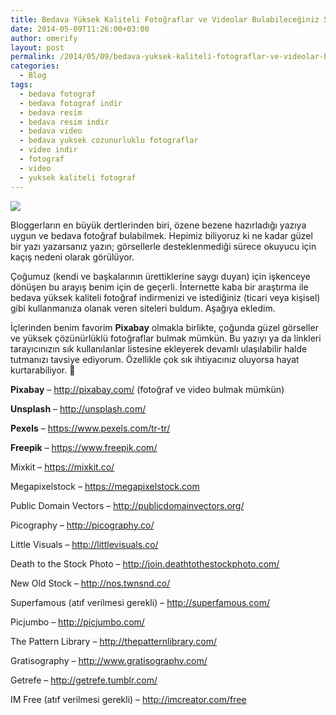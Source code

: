 ```yaml
---
title: Bedava Yüksek Kaliteli Fotoğraflar ve Videolar Bulabileceğiniz Siteler
date: 2014-05-09T11:26:00+03:00
author: omerify
layout: post
permalink: /2014/05/09/bedava-yuksek-kaliteli-fotograflar-ve-videolar-bulabileceginiz-siteler/
categories:
  - Blog
tags:
  - bedava fotograf
  - bedava fotograf indir
  - bedava resim
  - bedava resim indir
  - bedava video
  - bedava yuksek cozunurluklu fotograflar
  - video indir
  - fotograf
  - video
  - yuksek kaliteli fotograf
---
```


![](https://storage.googleapis.com/omerify/uploads/2021/02/omerify-eminonu-istanbul-vapur-cami-deniz-bulut-IMG_20210201_124925.jpg)

Bloggerların en büyük dertlerinden biri, özene bezene hazırladığı yazıya uygun ve bedava fotoğraf bulabilmek. Hepimiz biliyoruz ki ne kadar güzel bir yazı yazarsanız yazın; görsellerle desteklenmediği sürece okuyucu için kaçış nedeni olarak görülüyor.

Çoğumuz (kendi ve başkalarının ürettiklerine saygı duyan) için işkenceye dönüşen bu arayış benim için de geçerli. İnternette kaba bir araştırma ile bedava yüksek kaliteli fotoğraf indirmenizi ve istediğiniz (ticari veya kişisel) gibi kullanmanıza olanak veren siteleri buldum. Aşağıya ekledim.

İçlerinden benim favorim&nbsp;**Pixabay**&nbsp;olmakla birlikte, çoğunda güzel görseller ve yüksek çözünürlüklü fotoğraflar bulmak mümkün. Bu yazıyı ya da linkleri tarayıcınızın sık kullanılanlar listesine ekleyerek devamlı ulaşılabilir halde tutmanızı tavsiye ediyorum. Özellikle çok sık ihtiyacınız oluyorsa hayat kurtarabiliyor. 🙂

**Pixabay** &#8211;&nbsp;<a href="https://pixabay.com/" target="_blank" rel="noreferrer noopener nofollow">http://pixabay.com/</a> (fotoğraf ve video bulmak mümkün)

**Unsplash** &#8211;&nbsp;<a href="https://unsplash.com/" target="_blank" rel="noreferrer noopener nofollow">http://unsplash.com/</a>

**Pexels** &#8211; <a href="https://www.pexels.com/tr-tr/" target="_blank" rel="noreferrer noopener nofollow">https://www.pexels.com/tr-tr/</a>

**Freepik** &#8211; <a href="https://www.freepik.com/" target="_blank" rel="noreferrer noopener nofollow">https://www.freepik.com/</a>

Mixkit &#8211;&nbsp;<a href="https://mixkit.co/" target="_blank" rel="noreferrer noopener nofollow">https://mixkit.co/</a>&nbsp;

Megapixelstock &#8211;&nbsp;<a href="https://megapixelstock.com/" target="_blank" rel="noreferrer noopener nofollow">https://megapixelstock.com</a>

Public Domain Vectors &#8211;&nbsp;<a href="http://publicdomainvectors.org/" target="_blank" rel="noreferrer noopener nofollow">http://publicdomainvectors.org/</a>

Picography &#8211;&nbsp;<a href="http://picography.co/" target="_blank" rel="noreferrer noopener nofollow">http://picography.co/</a>

Little Visuals &#8211;&nbsp;<a href="http://littlevisuals.co/" target="_blank" rel="noreferrer noopener nofollow">http://littlevisuals.co/</a>

Death to the Stock Photo &#8211;&nbsp;<a href="http://join.deathtothestockphoto.com/" target="_blank" rel="noreferrer noopener nofollow">http://join.deathtothestockphoto.com/</a>

New Old Stock &#8211;&nbsp;<a href="http://nos.twnsnd.co/" target="_blank" rel="noreferrer noopener nofollow">http://nos.twnsnd.co/</a>

Superfamous (atıf verilmesi gerekli) &#8211;&nbsp;<a href="http://superfamous.com/" target="_blank" rel="noreferrer noopener nofollow">http://superfamous.com/</a>

Picjumbo &#8211;&nbsp;<a href="http://picjumbo.com/" target="_blank" rel="noreferrer noopener nofollow">http://picjumbo.com/</a>

The Pattern Library &#8211;&nbsp;<a href="http://thepatternlibrary.com/" target="_blank" rel="noreferrer noopener nofollow">http://thepatternlibrary.com/</a>

Gratisography &#8211;&nbsp;<a href="http://www.gratisography.com/" target="_blank" rel="noreferrer noopener nofollow">http://www.gratisography.com/</a>

Getrefe &#8211;&nbsp;<a href="http://getrefe.tumblr.com/" target="_blank" rel="noreferrer noopener nofollow">http://getrefe.tumblr.com/</a>

IM Free (atıf verilmesi gerekli) &#8211;&nbsp;<a href="http://imcreator.com/free" target="_blank" rel="noreferrer noopener nofollow">http://imcreator.com/free</a>
